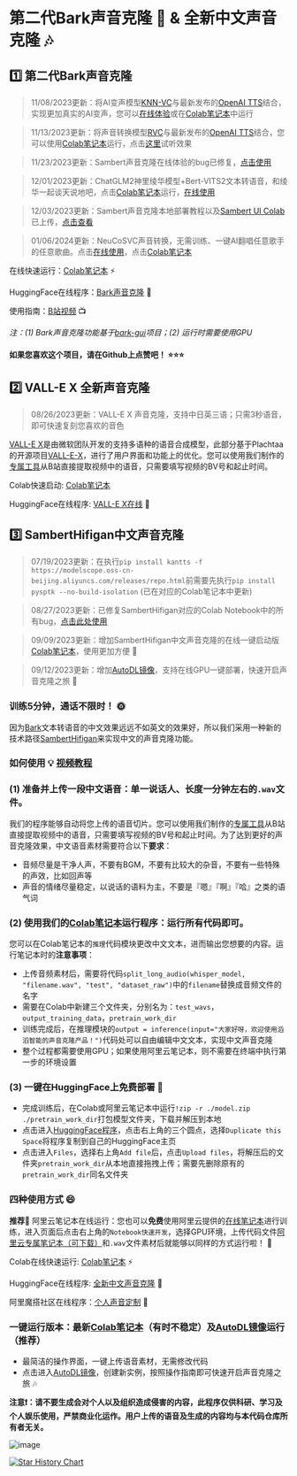 # 第二代Bark声音克隆 🐶 & 全新中文声音克隆 🎶

## 1️⃣ 第二代Bark声音克隆

> 11/08/2023更新：将AI变声模型[KNN-VC](https://github.com/bshall/knn-vc)与最新发布的[OpenAI TTS](https://platform.openai.com/docs/guides/text-to-speech)结合，实现更加真实的AI变声，您可以[在线体验](https://huggingface.co/spaces/kevinwang676/OpenAI-TTS-Voice-Conversion)或在[Colab笔记本](https://colab.research.google.com/github/KevinWang676/Bark-Voice-Cloning/blob/main/notebooks/OpenAI_TTS_KNN_VC.ipynb)中运行

> 11/13/2023更新：将声音转换模型[RVC](https://github.com/RVC-Project/Retrieval-based-Voice-Conversion-WebUI)与最新发布的[OpenAI TTS](https://platform.openai.com/docs/guides/text-to-speech)结合，您可以使用[Colab笔记本](https://colab.research.google.com/github/KevinWang676/Bark-Voice-Cloning/blob/main/notebooks/OpenAI_TTS_RVC.ipynb)运行，点击[这里](https://github.com/KevinWang676/Bark-Voice-Cloning/assets/126712357/e7fa4d21-d616-41b1-be34-5d420f65c943)试听效果

> 11/23/2023更新：Sambert声音克隆在线体验的bug已修复，[点击使用](https://huggingface.co/spaces/kevinwang676/Personal-TTS)

> 12/01/2023更新：ChatGLM2神里绫华模型+Bert-VITS2文本转语音，和绫华一起谈天说地吧，点击[Colab笔记本](https://colab.research.google.com/github/KevinWang676/Bark-Voice-Cloning/blob/main/notebooks/ChatGLM2_linghua_VITS2.ipynb)运行，[在线使用](https://kevinwang676-chatglm2-bert-vits2-lh.hf.space)

> 12/03/2023更新：Sambert声音克隆本地部署教程以及[Sambert UI Colab](https://colab.research.google.com/github/KevinWang676/Bark-Voice-Cloning/blob/main/sambert-ui/Sambert_UI.ipynb)已上传，[点击查看](https://github.com/KevinWang676/Bark-Voice-Cloning/tree/main/sambert-ui)

> 01/06/2024更新：NeuCoSVC声音转换，无需训练、一键AI翻唱任意歌手的任意歌曲。点击[在线使用](https://kevinwang676-neucosvc-colab.hf.space)，点击[Colab笔记本](https://colab.research.google.com/github/KevinWang676/Bark-Voice-Cloning/blob/main/notebooks/NeuCoSVC.ipynb)

在线快速运行：[Colab笔记本](https://colab.research.google.com/github/KevinWang676/Bark-Voice-Cloning/blob/main/Bark_Voice_Cloning.ipynb) ⚡

HuggingFace在线程序：[Bark声音克隆](https://huggingface.co/spaces/kevinwang676/Bark-with-Voice-Cloning) 🤗

使用指南：[B站视频](https://www.bilibili.com/video/BV16g4y1N7ZG) 📺

_注：(1) Bark声音克隆功能基于[bark-gui](https://github.com/C0untFloyd/bark-gui)项目；(2) 运行时需要使用GPU_

#### 如果您喜欢这个项目，请在Github上点赞吧！ ⭐⭐⭐

## 2️⃣ VALL-E X 全新声音克隆
> 08/26/2023更新：VALL-E X 声音克隆，支持中日英三语；只需3秒语音，即可快速复刻您喜欢的音色

[VALL-E X](https://www.microsoft.com/en-us/research/project/vall-e-x/)是由微软团队开发的支持多语种的语音合成模型，此部分基于Plachtaa的开源项目[VALL-E-X](https://github.com/Plachtaa/VALL-E-X)，进行了用户界面和功能上的优化。您可以使用我们制作的[专属工具](https://kevinwang676-voicechangers.hf.space/)从B站直接提取视频中的语音，只需要填写视频的BV号和起止时间。

Colab快速启动: [Colab笔记本](https://colab.research.google.com/github/KevinWang676/Bark-Voice-Cloning/blob/main/VALL_E_X.ipynb)

HuggingFace在线程序: [VALL-E X在线](https://huggingface.co/spaces/kevinwang676/VALLE) 🤗

## 3️⃣ SambertHifigan中文声音克隆
> 07/19/2023更新：在执行`pip install kantts -f https://modelscope.oss-cn-beijing.aliyuncs.com/releases/repo.html`前需要先执行`pip install pysptk --no-build-isolation` (已在对应的Colab笔记本中更新)

> 08/27/2023更新：已修复SambertHifigan对应的Colab Notebook中的所有bug，[点击此处使用](https://colab.research.google.com/github/KevinWang676/Bark-Voice-Cloning/blob/main/Voice_Cloning_for_Chinese_Speech_v2.ipynb)

> 09/09/2023更新：增加SambertHifigan中文声音克隆的在线一键启动版 [Colab笔记本](https://colab.research.google.com/github/KevinWang676/Bark-Voice-Cloning/blob/main/Sambert_Voice_Cloning_in_One_Click.ipynb)，使用更加方便 🌟

> 09/12/2023更新：增加[AutoDL镜像](https://www.codewithgpu.com/i/KevinWang676/Bark-Voice-Cloning/Sambert-VC)，支持在线GPU一键部署，快速开启声音克隆之旅 🍻

### 训练5分钟，通话不限时！ 🌞

因为[Bark](https://github.com/suno-ai/bark)文本转语音的中文效果远远不如英文的效果好，所以我们采用一种新的技术路径[SambertHifigan](https://www.modelscope.cn/models/speech_tts/speech_sambert-hifigan_tts_zh-cn_multisp_pretrain_16k/summary)来实现中文的声音克隆功能。

### 如何使用 💡 [视频教程](https://www.bilibili.com/video/BV1Ch4y1Z7K6)

### (1) 准备并上传一段中文语音：单一说话人、长度一分钟左右的`.wav`文件。

我们的程序能够自动将您上传的语音切片。您可以使用我们制作的[专属工具](https://kevinwang676-voicechangers.hf.space/)从B站直接提取视频中的语音，只需要填写视频的BV号和起止时间。为了达到更好的声音克隆效果，中文语音素材需要符合以下**要求**：

* 音频尽量是干净人声，不要有BGM，不要有比较大的杂音，不要有一些特殊的声效，比如回声等
* 声音的情绪尽量稳定，以说话的语料为主，不要是『嗯』『啊』『哈』之类的语气词

### (2) 使用我们的[Colab笔记本](https://colab.research.google.com/github/KevinWang676/Bark-Voice-Cloning/blob/main/Voice_Cloning_for_Chinese_Speech_v2.ipynb)运行程序：运行所有代码即可。

您可以在Colab笔记本的`推理`代码模块更改中文文本，进而输出您想要的内容。运行笔记本时的**注意事项**：

* 上传音频素材后，需要将代码`split_long_audio(whisper_model, "filename.wav", "test", "dataset_raw")`中的`filename`替换成音频文件的名字
* 需要在Colab中新建三个文件夹，分别名为：`test_wavs`，`output_training_data`，`pretrain_work_dir`
* 训练完成后，在推理模块的`output = inference(input="大家好呀，欢迎使用滔滔智能的声音克隆产品！")`代码处可以自由编辑中文文本，实现中文声音克隆
* 整个过程都需要使用GPU；如果使用阿里云笔记本，则不需要在终端中执行第一步的环境设置

### (3) 一键在HuggingFace上免费部署 🤗

* 完成训练后，在Colab或阿里云笔记本中运行`!zip -r ./model.zip ./pretrain_work_dir`打包模型文件夹，下载并解压到本地
* 点击进入[HuggingFace程序](https://huggingface.co/spaces/kevinwang676/Personal-TTS)，点击右上角的三个圆点，选择`Duplicate this Space`将程序复制到自己的HuggingFace主页
* 点击进入`Files`，选择右上角`Add file`后，点击`Upload files`，将解压后的文件夹`pretrain_work_dir`从本地直接拖拽上传；需要先删除原有的`pretrain_work_dir`同名文件夹

### 四种使用方式 😄

**推荐**🌟 阿里云笔记本在线运行：您也可以**免费**使用阿里云提供的[在线笔记本](https://modelscope.cn/models/damo/speech_personal_sambert-hifigan_nsf_tts_zh-cn_pretrain_16k/summary)进行训练，进入页面后点击右上角的`Notebook快速开发`，选择GPU环境，上传代码文件[阿里云专属笔记本（可下载）](https://github.com/KevinWang676/Bark-Voice-Cloning/blob/main/%E9%98%BF%E9%87%8C%E4%BA%91%E7%AC%94%E8%AE%B0%E6%9C%AC%E8%AE%AD%E7%BB%83.ipynb)和`.wav`文件素材后就能够以同样的方式运行啦！ 🍻

Colab在线快速运行: [Colab笔记本](https://colab.research.google.com/github/KevinWang676/Bark-Voice-Cloning/blob/main/Voice_Cloning_for_Chinese_Speech_v2.ipynb) ⚡

HuggingFace在线程序: [全新中文声音克隆](https://huggingface.co/spaces/kevinwang676/Personal-TTS) 🤗

阿里魔搭社区在线程序：[个人声音定制](https://modelscope.cn/studios/damo/personal_tts/summary) 🎤

### 一键运行版本：最新[Colab笔记本](https://colab.research.google.com/github/KevinWang676/Bark-Voice-Cloning/blob/main/Sambert_Voice_Cloning_in_One_Click.ipynb)（有时不稳定）及[AutoDL镜像](https://www.codewithgpu.com/i/KevinWang676/Bark-Voice-Cloning/Sambert-VC)运行（推荐）

* 最简洁的操作界面，一键上传语音素材，无需修改代码
* 点击进入[AutoDL镜像](https://www.codewithgpu.com/i/KevinWang676/Bark-Voice-Cloning/Sambert-VC)，创建新实例，按照操作指南即可快速开启声音克隆之旅 🎶

**注意❗：请不要生成会对个人以及组织造成侵害的内容，此程序仅供科研、学习及个人娱乐使用，严禁商业化运作。用户上传的语音及生成的内容均与本代码仓库所有者无关。**

![image](https://github.com/KevinWang676/Bark-Voice-Cloning/assets/126712357/7597122b-307f-41de-abdd-454dc0db5271)

[![Star History Chart](https://api.star-history.com/svg?repos=KevinWang676/Bark-Voice-Cloning&type=Date)](https://star-history.com/#KevinWang676/Bark-Voice-Cloning&Date)
